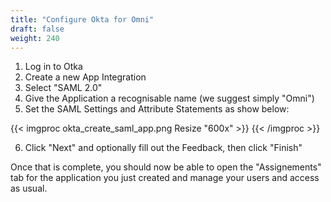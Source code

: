 ```yaml
---
title: "Configure Okta for Omni"
draft: false
weight: 240
---
```


1. Log in to Otka
2. Create a new App Integration
3. Select "SAML 2.0"
4. Give the Application a recognisable name (we suggest simply "Omni")
5. Set the SAML Settings and Attribute Statements as show below:

{{< imgproc okta_create_saml_app.png Resize "600x" >}}
{{< /imgproc >}}

6. Click "Next" and optionally fill out the Feedback, then click "Finish"

Once that is complete, you should now be able to open the "Assignements" tab for the application you just created and manage your users and access as usual.

